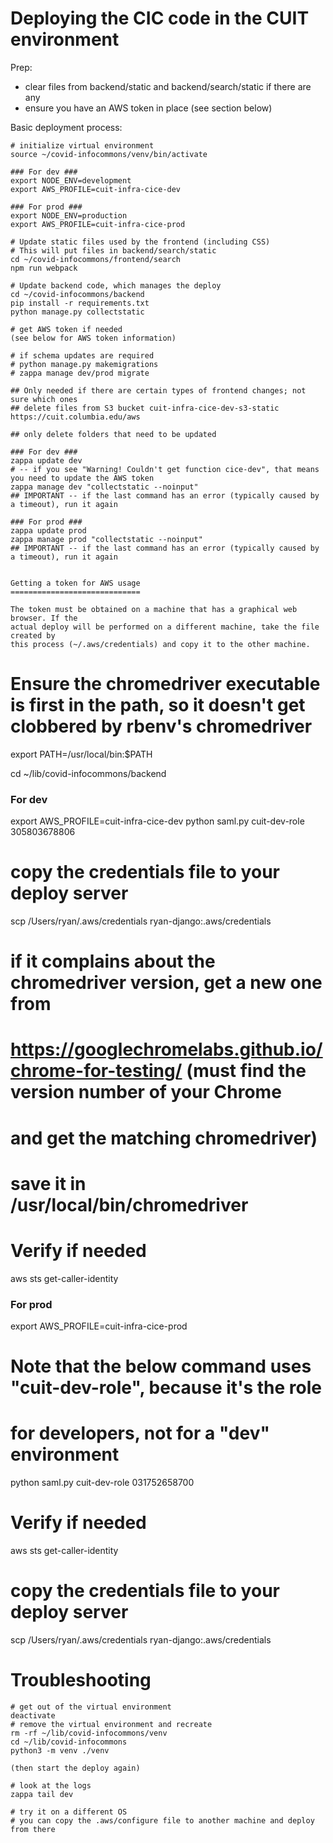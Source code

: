 
Deploying the CIC code in the CUIT environment
===============================================

Prep:
- clear files from backend/static and backend/search/static if there are any
- ensure you have an AWS token in place (see section below)

Basic deployment process:
```
# initialize virtual environment
source ~/covid-infocommons/venv/bin/activate 

### For dev ###
export NODE_ENV=development
export AWS_PROFILE=cuit-infra-cice-dev

### For prod ###
export NODE_ENV=production
export AWS_PROFILE=cuit-infra-cice-prod

# Update static files used by the frontend (including CSS)
# This will put files in backend/search/static
cd ~/covid-infocommons/frontend/search
npm run webpack

# Update backend code, which manages the deploy
cd ~/covid-infocommons/backend
pip install -r requirements.txt
python manage.py collectstatic

# get AWS token if needed
(see below for AWS token information)

# if schema updates are required
# python manage.py makemigrations
# zappa manage dev/prod migrate
 
## Only needed if there are certain types of frontend changes; not sure which ones
## delete files from S3 bucket cuit-infra-cice-dev-s3-static
https://cuit.columbia.edu/aws

## only delete folders that need to be updated

### For dev ###
zappa update dev
# -- if you see "Warning! Couldn't get function cice-dev", that means you need to update the AWS token
zappa manage dev "collectstatic --noinput"
## IMPORTANT -- if the last command has an error (typically caused by a timeout), run it again

### For prod ###
zappa update prod
zappa manage prod "collectstatic --noinput"
## IMPORTANT -- if the last command has an error (typically caused by a timeout), run it again


Getting a token for AWS usage
=============================

The token must be obtained on a machine that has a graphical web browser. If the
actual deploy will be performed on a different machine, take the file created by
this process (~/.aws/credentials) and copy it to the other machine.

```
# Ensure the chromedriver executable is first in the path, so it doesn't get clobbered by rbenv's chromedriver
export PATH=/usr/local/bin:$PATH

cd ~/lib/covid-infocommons/backend

### For dev ###
export AWS_PROFILE=cuit-infra-cice-dev
python saml.py cuit-dev-role 305803678806

# copy the credentials file to your deploy server
scp /Users/ryan/.aws/credentials ryan-django:.aws/credentials

# if it complains about the chromedriver version, get a new one from
# https://googlechromelabs.github.io/chrome-for-testing/ (must find the version number of your Chrome
# and get the matching chromedriver)
# save it in /usr/local/bin/chromedriver

# Verify if needed
aws sts get-caller-identity

### For prod ###
export AWS_PROFILE=cuit-infra-cice-prod

# Note that the below command uses "cuit-dev-role", because it's the role
# for developers, not for a "dev" environment
python saml.py cuit-dev-role 031752658700


# Verify if needed
aws sts get-caller-identity

# copy the credentials file to your deploy server
scp /Users/ryan/.aws/credentials ryan-django:.aws/credentials

Troubleshooting
===============

```
# get out of the virtual environment
deactivate
# remove the virtual environment and recreate
rm -rf ~/lib/covid-infocommons/venv
cd ~/lib/covid-infocommons
python3 -m venv ./venv

(then start the deploy again)

# look at the logs
zappa tail dev

# try it on a different OS
# you can copy the .aws/configure file to another machine and deploy from there
```
